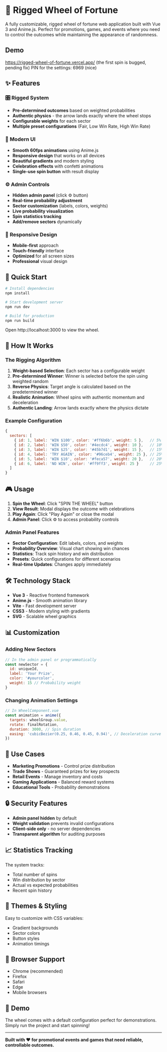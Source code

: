 # 🎯 Rigged Wheel of Fortune

A fully customizable, rigged wheel of fortune web application built with Vue 3 and Anime.js. Perfect for promotions, games, and events where you need to control the outcomes while maintaining the appearance of randomness.

## Demo 
https://rigged-wheel-of-fortune.vercel.app/ (the first spin is bugged, pending fix)
PIN for the settings: 6969 (nice)

## ✨ Features

### 🎛️ **Rigged System**
- **Pre-determined outcomes** based on weighted probabilities
- **Authentic physics** - the arrow lands exactly where the wheel stops
- **Configurable weights** for each sector
- **Multiple preset configurations** (Fair, Low Win Rate, High Win Rate)

### 🎨 **Modern UI**
- **Smooth 60fps animations** using Anime.js
- **Responsive design** that works on all devices
- **Beautiful gradients** and modern styling
- **Celebration effects** with confetti animations
- **Single-use spin button** with result display

### ⚙️ **Admin Controls**
- **Hidden admin panel** (click ⚙️ button)
- **Real-time probability adjustment**
- **Sector customization** (labels, colors, weights)
- **Live probability visualization**
- **Spin statistics tracking**
- **Add/remove sectors** dynamically

### 📱 **Responsive Design**
- **Mobile-first** approach
- **Touch-friendly** interface
- **Optimized** for all screen sizes
- **Professional** visual design

## 🚀 Quick Start

```bash
# Install dependencies
npm install

# Start development server
npm run dev

# Build for production
npm run build
```

Open http://localhost:3000 to view the wheel.

## 🎯 How It Works

### The Rigging Algorithm

1. **Weight-based Selection**: Each sector has a configurable weight
2. **Pre-determined Winner**: Winner is selected before the spin using weighted random
3. **Reverse Physics**: Target angle is calculated based on the predetermined winner
4. **Realistic Animation**: Wheel spins with authentic momentum and deceleration
5. **Authentic Landing**: Arrow lands exactly where the physics dictate

### Example Configuration

```javascript
{
  sectors: [
    { id: 1, label: 'WIN $100', color: '#ff6b6b', weight: 5 },   // 5% chance
    { id: 2, label: 'WIN $50', color: '#4ecdc4', weight: 10 },   // 10% chance
    { id: 3, label: 'WIN $25', color: '#45b7d1', weight: 15 },   // 15% chance
    { id: 4, label: 'TRY AGAIN', color: '#96ceb4', weight: 25 }, // 25% chance
    { id: 5, label: 'WIN $10', color: '#feca57', weight: 20 },   // 20% chance
    { id: 6, label: 'NO WIN', color: '#ff9ff3', weight: 25 }     // 25% chance
  ]
}
```

## 🎮 Usage

1. **Spin the Wheel**: Click "SPIN THE WHEEL" button
2. **View Result**: Modal displays the outcome with celebrations
3. **Play Again**: Click "Play Again" or close the modal
4. **Admin Panel**: Click ⚙️ to access probability controls

### Admin Panel Features

- **Sector Configuration**: Edit labels, colors, and weights
- **Probability Overview**: Visual chart showing win chances
- **Statistics**: Track spin history and win distribution
- **Presets**: Quick configurations for different scenarios
- **Real-time Updates**: Changes apply immediately

## 🛠️ Technology Stack

- **Vue 3** - Reactive frontend framework
- **Anime.js** - Smooth animation library
- **Vite** - Fast development server
- **CSS3** - Modern styling with gradients
- **SVG** - Scalable wheel graphics

## 📊 Customization

### Adding New Sectors

```javascript
// In the admin panel or programmatically
const newSector = {
  id: uniqueId,
  label: 'Your Prize',
  color: '#yourcolor',
  weight: 15 // Probability weight
}
```

### Changing Animation Settings

```javascript
// In WheelComponent.vue
const animation = anime({
  targets: wheelGroup.value,
  rotate: finalRotation,
  duration: 3000, // Spin duration
  easing: 'cubicBezier(0.25, 0.46, 0.45, 0.94)', // Deceleration curve
})
```

## 🎯 Use Cases

- **Marketing Promotions** - Control prize distribution
- **Trade Shows** - Guaranteed prizes for key prospects
- **Retail Events** - Manage inventory and costs
- **Gaming Applications** - Balanced reward systems
- **Educational Tools** - Probability demonstrations

## 🔒 Security Features

- **Admin panel hidden** by default
- **Weight validation** prevents invalid configurations
- **Client-side only** - no server dependencies
- **Transparent algorithm** for auditing purposes

## 📈 Statistics Tracking

The system tracks:
- Total number of spins
- Win distribution by sector
- Actual vs expected probabilities
- Recent spin history

## 🎨 Themes & Styling

Easy to customize with CSS variables:
- Gradient backgrounds
- Sector colors
- Button styles
- Animation timings

## 📱 Browser Support

- Chrome (recommended)
- Firefox
- Safari
- Edge
- Mobile browsers

## 🎉 Demo

The wheel comes with a default configuration perfect for demonstrations. Simply run the project and start spinning!

---

**Built with ❤️ for promotional events and games that need reliable, controllable outcomes.**
